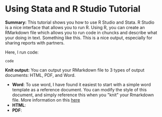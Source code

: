 # Using Stata and R Studio Tutorial

**Summary:** This tutorial shows you how to use R Studio and Stata. R Studio is a nice interface that allows you to run R. Using R, you can create an RMarkdown file which allows you to run code in chuncks and describe what your doing in text. Something like this. This is a nice output, especially for sharing reports with partners.

Here, I run code:
```
code 
```

**Knit output:** You can output your RMarkdown file to 3 types of output documents: HTML, PDF, and Word. 
- **Word**: To use word, I have found it easiest to start with a simple word template as a reference document. You can modify the style of this document, and simply reference this when you "knit" your Rmarkdown file. More information on this [here](https://rmarkdown.rstudio.com/articles_docx.html)  
- **HTML**:
- **PDF**:


